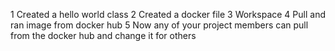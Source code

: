 1 Created a hello world class
2 Created a docker file
3 Workspace 
4 Pull and ran image from docker hub 
5 Now any of your project members can pull from the docker hub and change it for others
